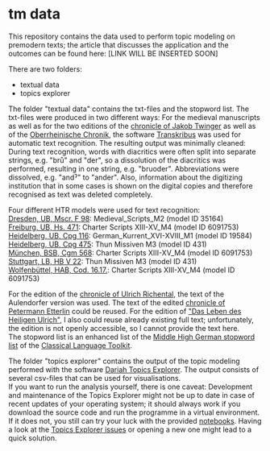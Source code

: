 # tm data

This repository contains the data used to perform topic modeling on premodern texts; the article that discusses the application and the outcomes can be found here: [LINK WILL BE INSERTED SOON]

There are two folders:
* textual data
* topics explorer 

The folder "textual data" contains the txt-files and the stopword list. 
The txt-files were produced in two different ways: 
For the medieval manuscripts as well as for the two editions of the [chronicle of Jakob Twinger](https://de.wikisource.org/wiki/Die_Chroniken_der_deutschen_St%C3%A4dte#Die_Chroniken_der_oberrheinischen_St%C3%A4dte._Stra%C3%9Fburg) as well as of the [Oberrheinische Chronik](http://dl.ub.uni-freiburg.de/diglit/grieshaber1850a/0017/image?sid=f39b41f27183a69038021538897f5344#current_page), the software [Transkribus](https://readcoop.eu/transkribus/?sc=Transkribus) was used for automatic text recognition. The resulting output was minimally cleaned: During text recognition, words with diacritics were often split into separate strings, e.g. "brů" and "der", so a dissolution of the diacritics was performed, resulting in one string, e.g. "bruoder". Abbreviations were dissolved, e.g. "andˀ" to "ander". Also, information about the digitizing institution that in some cases is shown on the digital copies and therefore recognised as text was deleted completely.  
  
Four different HTR models were used for text recognition:  
[Dresden, UB, Mscr. F 98](https://handschriftencensus.de/18800): Medieval_Scripts_M2 (model ID 35164)  
[Freiburg, UB, Hs. 471](https://handschriftencensus.de/13868): Charter Scripts XIII-XV_M4 (model ID 6091753)  
[Heidelberg, UB, Cpg 116](https://handschriftencensus.de/10347): German_Kurrent_XVI-XVIII_M1 (model ID 19584)  
[Heidelberg, UB, Cpg 475](https://handschriftencensus.de/10406): Thun Missiven M3 (model ID 431)  
[München, BSB, Cgm 568](https://handschriftencensus.de/6173): Charter Scripts XIII-XV_M4 (model ID 6091753)  
[Stuttgart, LB, HB V 22](https://handschriftencensus.de/5897): Thun Missiven M3 (model ID 431)  
[Wolfenbüttel, HAB, Cod. 16.17.](https://handschriftencensus.de/6669): Charter Scripts XIII-XV_M4 (model ID 6091753)  
  
For the edition of the [chronicle of Ulrich Richental](https://edition.mgh.de/001/html/edition.html), the text of the Aulendorfer version was used. The text of the edited [chronicle of Petermann Etterlin](https://www.e-helvetica.nb.admin.ch/view/nbdig-59267!urn%3Anbn%3Ach%3Anbdig-59267%3Anbdig-59267_11.pdf?q=&v=all&urn=nbdig-59267&waybackMode=page&start=0&rows=20&sort=score%20desc%2C%20ehs_urn_id%20asc) could be reused. For the edition of ["Das Leben des Heiligen Ulrich"](https://doi.org/10.1515/9783110816815), I also could reuse already existing full text; unfortunately, the edition is not openly accessible, so I cannot provide the text here.  
The stopword list is an enhanced list of the [Middle High German stopword list](https://docs.cltk.org/en/latest/languages.html#middle-high-german) of the [Classical Language Toolkit](http://cltk.org/).

The folder "topics explorer" contains the output of the topic modeling performed with the software [Dariah Topics Explorer](https://dariah-de.github.io/TopicsExplorer/). The output consists of several csv-files that can be used for visualisations.  
If you want to run the analysis yourself, there is one caveat: Development and maintenance of the Topics Explorer might not be up to date in case of recent updates of your operating system; it should always work if you download the source code and run the programme in a virtual environment. If it does not, you still can try your luck with the provided [notebooks](https://github.com/DARIAH-DE/Topics/tree/master/notebooks). Having a look at the [Topics Explorer issues](https://github.com/DARIAH-DE/TopicsExplorer/issues) or opening a new one might lead to a quick solution.
